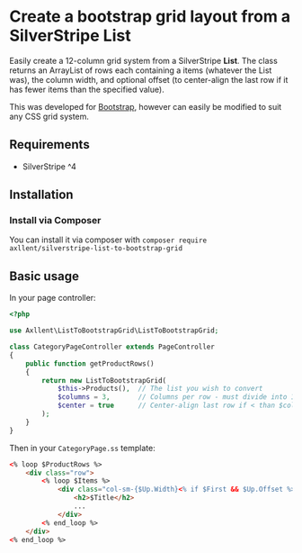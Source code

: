 # Create a bootstrap grid layout from a SilverStripe List

Easily create a 12-column grid system from a SilverStripe **List**. The class returns an ArrayList of rows each containing
a items (whatever the List was), the column width, and optional offset (to center-align the last row if it has fewer items
than the specified value).

This was developed for [Bootstrap](http://getbootstrap.com), however can easily be modified to suit any CSS grid system.


## Requirements

- SilverStripe ^4


## Installation

### Install via Composer

You can install it via composer with `composer require axllent/silverstripe-list-to-bootstrap-grid`


## Basic usage
In your page controller:

```php
<?php

use Axllent\ListToBootstrapGrid\ListToBootstrapGrid;

class CategoryPageController extends PageController
{
    public function getProductRows()
    {
        return new ListToBootstrapGrid(
            $this->Products(),  // The list you wish to convert
            $columns = 3,       // Columns per row - must divide into 12!
            $center = true      // Center-align last row if < than $columns
        );
    }
}
```

Then in your `CategoryPage.ss` template:
```html
<% loop $ProductRows %>
    <div class="row">
        <% loop $Items %>
            <div class="col-sm-{$Up.Width}<% if $First && $Up.Offset %> col-sm-offset-{$Up.Offset}<% end_if %>">
                <h2>$Title</h2>
                ...
            </div>
        <% end_loop %>
    </div>
<% end_loop %>
```

